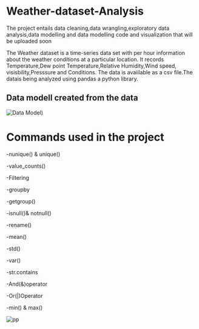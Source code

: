 # Weather-dataset-Analysis
The project entails data cleaning,data wrangling,exploratory data analysis,data modelling and data modelling code and visualization that will be uploaded soon

The Weather dataset is a time-series data set with per hour information about the weather conditions at a particular location. It records Temperature,Dew point Temperature,Relative Humidity,Wind speed,
visisbility,Presssure and Conditions.
The data is avaiilable as a csv file.The datais being analyzed using pandas a python library.

## Data modell created from the data
![Data Model](https://lucid.app/publicSegments/view/b7d8b215-fa55-4e33-9f4d-18e8f270a419/image.png))

# Commands used in the project

-nunique() & unique()

-value_counts()

-Filtering

-groupby

-getgroup()

-isnull()& notnull()

-rename()

-mean()

-std()

-var()

-str.contains

-And(&)operator

-Or(|)Operator

-min() & max()


![pp](https://github.com/kayikalvin/Weather-dataset-Analysis/assets/161039123/763af298-3ea7-403c-812a-da17862d11dc)
